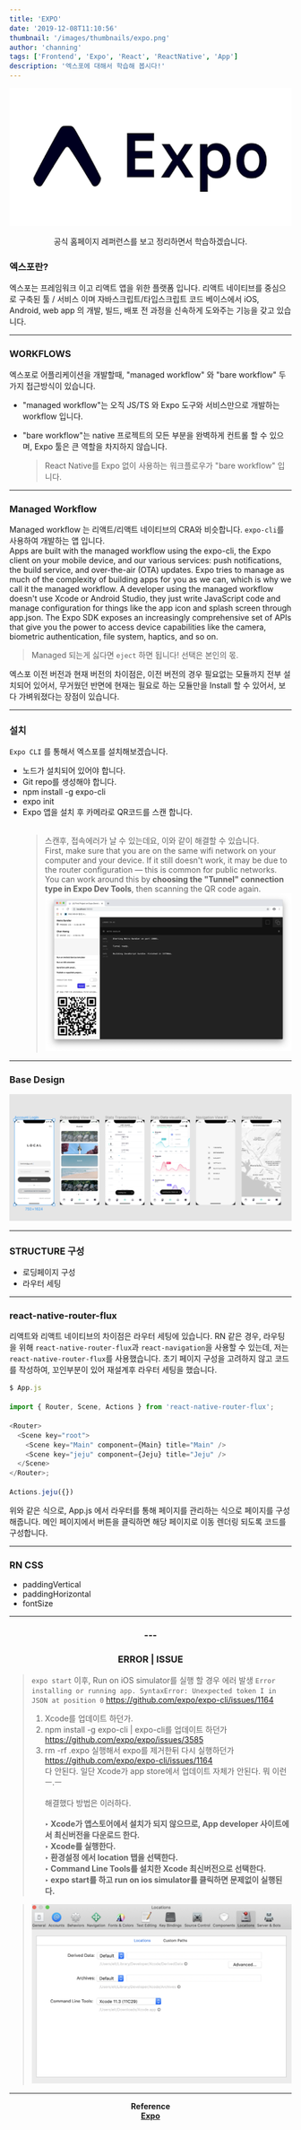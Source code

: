 ```yaml
---
title: 'EXPO'
date: '2019-12-08T11:10:56'
thumbnail: '/images/thumbnails/expo.png'
author: 'channing'
tags: ['Frontend', 'Expo', 'React', 'ReactNative', 'App']
description: '엑스포에 대해서 학습해 봅시다!'
---
```


![expo](expo.png)

<center>
공식 홈페이지 레퍼런스를 보고 정리하면서 학습하겠습니다.
</center>

### 엑스포란?

엑스포는 프레임워크 이고 리액트 앱을 위한 플랫폼 입니다. 리액트 네이티브를 중심으로 구축된 툴 / 서비스 이며 자바스크립트/타입스크립트 코드 베이스에서 iOS, Android, web app 의 개발, 빌드, 배포 전 과정을 신속하게 도와주는 기능을 갖고 있습니다.

---

### WORKFLOWS

엑스포로 어플리케이션을 개발할때, "managed workflow" 와 "bare workflow" 두 가지 접근방식이 있습니다.

- "managed workflow"는 오직 JS/TS 와 Expo 도구와 서비스만으로 개발하는 workflow 입니다.

- "bare workflow"는 native 프로젝트의 모든 부분을 완벽하게 컨트롤 할 수 있으며, Expo 툴은 큰 역할을 차지하지 않습니다.
  > React Native를 Expo 없이 사용하는 워크플로우가 "bare workflow" 입니다.

---

### Managed Workflow

Managed workflow 는 리액트/리액트 네이티브의 CRA와 비슷합니다. `expo-cli`를 사용하여 개발하는 앱 입니다.<br> Apps are built with the managed workflow using the expo-cli, the Expo client on your mobile device, and our various services: push notifications, the build service, and over-the-air (OTA) updates. Expo tries to manage as much of the complexity of building apps for you as we can, which is why we call it the managed workflow. A developer using the managed workflow doesn't use Xcode or Android Studio, they just write JavaScript code and manage configuration for things like the app icon and splash screen through app.json. The Expo SDK exposes an increasingly comprehensive set of APIs that give you the power to access device capabilities like the camera, biometric authentication, file system, haptics, and so on.

> Managed 되는게 싫다면 `eject` 하면 됩니다! 선택은 본인의 몫.

엑스포 이전 버전과 현재 버전의 차이점은, 이전 버전의 경우 필요없는 모듈까지 전부 설치되어 있어서, 무거웠던 반면에 현재는 필요로 하는 모듈만을 Install 할 수 있어서, 보다 가벼워졌다는 장점이 있습니다.

---

### 설치

`Expo CLI` 를 통해서 엑스포를 설치해보겠습니다.

- 노드가 설치되어 있어야 합니다.
- Git repo를 생성해야 합니다.
- npm install -g expo-cli
- expo init
- Expo 앱을 설치 후 카메라로 QR코드를 스캔 합니다.<br><br>
  > 스캔후, 접속에러가 날 수 있는데요, 이와 같이 해결할 수 있습니다. <br> First, make sure that you are on the same wifi network on your computer and your device.
  > If it still doesn't work, it may be due to the router configuration — this is common for public networks.<br> You can work around this by <b>choosing the "Tunnel" connection type in Expo Dev Tools</b>, then scanning the QR code again.
  > ![e](./e.png)

---

### Base Design

![de](./design.png)

---

### STRUCTURE 구성

- 로딩페이지 구성
- 라우터 세팅

---

### react-native-router-flux

리액트와 리액트 네이티브의 차이점은 라우터 세팅에 있습니다.
RN 같은 경우, 라우팅을 위해 `react-native-router-flux`과 `react-navigation`을 사용할 수 있는데, 저는 `react-native-router-flux`를 사용했습니다. 초기 페이지 구성을 고려하지 않고 코드를 작성하여, 꼬인부분이 있어 재설계후 라우터 세팅을 했습니다.

```js
$ App.js

import { Router, Scene, Actions } from 'react-native-router-flux';

<Router>
  <Scene key="root">
    <Scene key="Main" component={Main} title="Main" />
    <Scene key="jeju" component={Jeju} title="Jeju" />
  </Scene>
</Router>;

Actions.jeju({})

```

위와 같은 식으로, App.js 에서 라우터를 통해 페이지를 관리하는 식으로 페이지를 구성 해줍니다.
메인 페이지에서 버튼을 클릭하면 해당 페이지로 이동 렌더링 되도록 코드를 구성합니다.

---

### RN CSS

- paddingVertical
- paddingHorizontal
- fontSize

---

<center>

### ---

### ERROR | ISSUE

</center>

> `expo start` 이후, Run on iOS simulator를 실행 할 경우 에러 발생
> `Error installing or running app. SyntaxError: Unexpected token I in JSON at position 0` https://github.com/expo/expo-cli/issues/1164
>
> 1. Xcode를 업데이트 하던가.<br>
> 2. npm install -g expo-cli | expo-cli를 업데이트 하던가 https://github.com/expo/expo/issues/3585
> 3. rm -rf .expo 실행해서 expo를 제거한뒤 다시 실행하던가 https://github.com/expo/expo-cli/issues/1164 <br>
>    다 안된다. 일단 Xcode가 app store에서 업데이트 자체가 안된다. 뭐 이런 ㅡ.ㅡ
>    <br/><br/> 해결했다 방법은 이러하다. <b><br><br>
>    ‣ Xcode가 앱스토어에서 설치가 되지 않으므로, App developer 사이트에서 최신버전을 다운로드 한다.<br>
>    ‣ Xcode를 실행한다. <br>
>    ‣ 환경설정 에서 location 탭을 선택한다. <br>
>    ‣ Command Line Tools를 설치한 Xcode 최신버전으로 선택한다.<br>
>    ‣ expo start를 하고 run on ios simulator를 클릭하면 문제없이 실행된다.

> ![xcode](./xcode2.png)

<hr />
<center>

Reference <br>
[Expo](https://docs.expo.io/versions/latest/)<br>

</center>
